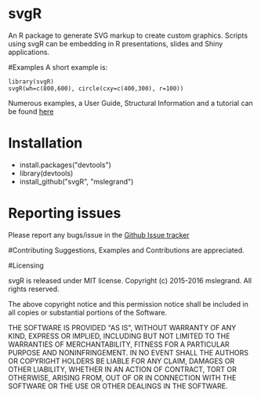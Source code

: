 # svgR
An R package to generate SVG markup to create custom graphics. 
Scripts using svgR can be embedding in R presentations, slides and Shiny applications. 

#Examples
A short example is:

    library(svgR)
    svgR(wh=c(800,600), circle(cxy=c(400,300), r=100))

Numerous examples, a User Guide, Structural Information and a tutorial can be found [here](
http://mslegrand.github.io/svgR/)

# Installation
- install.packages("devtools")
- library(devtools)
- install_github("svgR", "mslegrand")

# Reporting issues
Please report any bugs/issue in the 
[Github Issue tracker](https://github.com/mslegrand/svgR)

#Contributing
Suggestions, Examples and Contributions are appreciated.

#Licensing

svgR is released under MIT license. Copyright (c) 2015-2016 mslegrand. All rights reserved.

The above copyright notice and this permission notice shall be included in all copies or substantial portions of the Software.

THE SOFTWARE IS PROVIDED "AS IS", WITHOUT WARRANTY OF ANY KIND, EXPRESS OR IMPLIED, INCLUDING BUT NOT LIMITED TO THE WARRANTIES OF MERCHANTABILITY, FITNESS FOR A PARTICULAR PURPOSE AND NONINFRINGEMENT. IN NO EVENT SHALL THE AUTHORS OR COPYRIGHT HOLDERS BE LIABLE FOR ANY CLAIM, DAMAGES OR OTHER LIABILITY, WHETHER IN AN ACTION OF CONTRACT, TORT OR OTHERWISE, ARISING FROM, OUT OF OR IN CONNECTION WITH THE SOFTWARE OR THE USE OR OTHER DEALINGS IN THE SOFTWARE.





